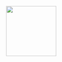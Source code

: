 <div align="center"> <img height="137px" src="https://github-readme-stats.vercel.app/api?username=FR13NDS-wolf&hide_title=true&hide_border=true&show_icons=trueline_height=21&text_color=000&icon_color=000&bg_color=0,ea6161,ffc64d,fffc4d,52fa5a&theme=graywhite" /> </div>

